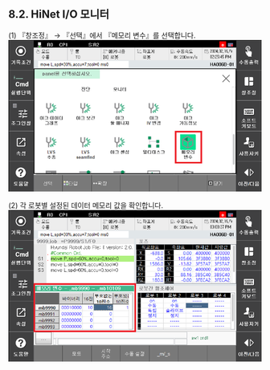 ﻿## 8.2. HiNet I/O 모니터



(1)	『창조정』 → 『선택』에서 『메모리 변수』를 선택합니다.  
 ![](../_assets/9-5.png)


(2)	각 로봇별 설정된 데이터 메모리 값을 확인합니다.   
![](../_assets/9-6.png)
